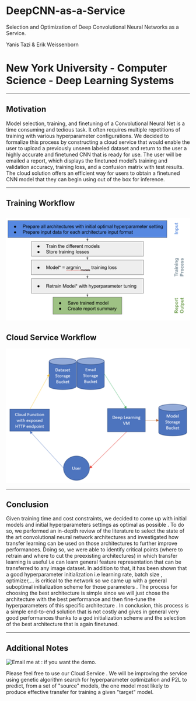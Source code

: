 # DeepCNN-as-a-Service
Selection and Optimization of Deep Convolutional Neural Networks as a Service.

Yanis Tazi & Erik Weissenborn

# New York University - Computer Science - Deep Learning Systems

-------------------------
Motivation
-------------------------
Model selection, training, and finetuning of a Convolutional Neural Net is a time consuming and tedious task. It often requires multiple repetitions of training with various hyperparameter configurations. We decided to formalize this process by constructing a cloud service that would enable the user to upload a previously unseen labeled dataset and return to the user a highly accurate and finetuned CNN that is ready for use. The user will be emailed a report, which displays the finetuned model’s training and validation accuracy, training loss, and a confusion matrix with test results. The cloud solution offers an efficient way for users to obtain a finetuned CNN model that they can begin using out of the box for inference.

-------------------------
Training Workflow
-------------------------
![Screenshot](workflow.png)
-------------------------
Cloud Service Workflow
-------------------------
![Screenshot](cloud_workflow.png)


--------------------
Conclusion
--------------------

Given training time and cost constraints, we decided to come up with initial models and initial hyperparameters settings as optimal as possible . To do so, we performed an in-depth review of the literature to select the state of the art convolutional neural network architectures and investigated how transfer learning can be used on those architectures to further improve performances. Doing so, we were able to identify critical points (where to retrain and where to cut the preexisting architectures) in which transfer learning is useful i.e can learn general feature representation that can be transferred to any image dataset. In addition to that, it has been shown that a good hyperparameter initialization i.e learning rate, batch size , optimizer,... is critical to the network so we came up with a general suboptimal initialization scheme for those parameters . The process for choosing the best architecture is simple since we will just chose the architecture with the best performance and then fine-tune the hyperparameters of this specific architecture . In conclusion, this process is a simple end-to-end solution that is not costly and gives in general very good performances thanks to a god initialization scheme and the selection of the best architecture that is again finetuned. 


--------------------
Additional Notes
--------------------
![Email me at :](yt2725@nyu.edu) if you want the demo.

Please feel free to use our Cloud Service . We will be improving the service using genetic algorithm search for hyperparameter optimization and P2L to predict, from a set of "source" models, the one model most likely to produce effective transfer for training a given "target" model.
